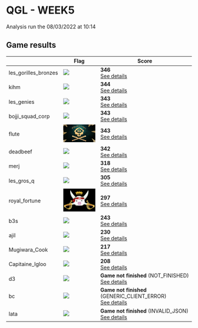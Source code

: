 # QGL - WEEK5

Analysis run the 08/03/2022 at 10:14

## Game results

||Flag|Score|
|--|--|--|
|les_gorilles_bronzes|<img src="../flags/les_gorilles_bronzes.png" width="150" height="" />|**346**<br>[See details](./pool-12)|
|kihm|<img src="../flags/kihm.png" width="150" height="" />|**344**<br>[See details](./pool-18)|
|les_genies|<img src="../flags/les_genies.png" width="150" height="" />|**343**<br>[See details](./pool-13)|
|bojji_squad_corp|<img src="../flags/bojji_squad_corp.png" width="150" height="" />|**343**<br>[See details](./pool-15)|
|flute|<img src="../flags/flute.png" width="150" height="" />|**343**<br>[See details](./pool-19)|
|deadbeef|<img src="../flags/deadbeef.png" width="150" height="" />|**342**<br>[See details](./pool-11)|
|merj|<img src="../flags/merj.png" width="150" height="" />|**318**<br>[See details](./pool-10)|
|les_gros_q|<img src="../flags/les_gros_q.png" width="150" height="" />|**305**<br>[See details](./pool-9)|
|royal_fortune|<img src="../flags/royal_fortune.png" width="150" height="" />|**297**<br>[See details](./pool-17)|
|b3s|<img src="../flags/b3s.png" width="150" height="" />|**243**<br>[See details](./pool-1)|
|ajil|<img src="../flags/ajil.png" width="150" height="" />|**230**<br>[See details](./pool-6)|
|Mugiwara_Cook|<img src="../flags/Mugiwara_Cook.png" width="150" height="" />|**217**<br>[See details](./pool-7)|
|Capitaine_Igloo|<img src="../flags/Capitaine_Igloo.png" width="150" height="" />|**208**<br>[See details](./pool-3)|
|d3|<img src="../flags/d3.png" width="150" height="" />|**Game not finished** (NOT_FINISHED)<br>[See details](./pool-5)|
|bc|<img src="../flags/bc.png" width="150" height="" />|**Game not finished** (GENERIC_CLIENT_ERROR)<br>[See details](./pool-14)|
|lata|<img src="../flags/lata.png" width="150" height="" />|**Game not finished** (INVALID_JSON)<br>[See details](./pool-16)|

